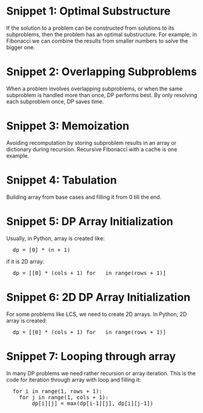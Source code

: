 # Snippet 1: Optimal Substructure

If the solution to a problem can be constructed from solutions to its subproblems, then the problem has an optimal substructure. For example, in Fibonacci we can combine the results from smaller numbers to solve the bigger one.

# Snippet 2: Overlapping Subproblems

When a problem involves overlapping subproblems, or when the same subproblem is handled more than once, DP performs best. By only resolving each subproblem once, DP saves time.

# Snippet 3: Memoization 

Avoiding recomputation by storing subproblem results in an array or dictionary during recursion. Recursive Fibonacci with a cache is one example.

# Snippet 4: Tabulation

Building array from base cases and filling it from 0 till the end. 

# Snippet 5: DP Array Initialization

Usually, in Python, array is created like:
<pre>
  dp = [0] * (n + 1)
</pre>

if it is 2D array:
<pre>
  dp = [[0] * (cols + 1) for _ in range(rows + 1)]
</pre>


# Snippet 6: 2D DP Array Initialization

For some problems like LCS, we need to create 2D arrays. In Python, 2D array is created:
<pre>
  dp = [[0] * (cols + 1) for _ in range(rows + 1)]
</pre>

# Snippet 7: Looping through array

In many DP problems we need rather recursion or array iteration. This is the code for iteration through array with loop and filling it:

<pre>
  for i in range(1, rows + 1):
    for j in range(1, cols + 1):
        dp[i][j] = max(dp[i-1][j], dp[i][j-1])
</pre>


